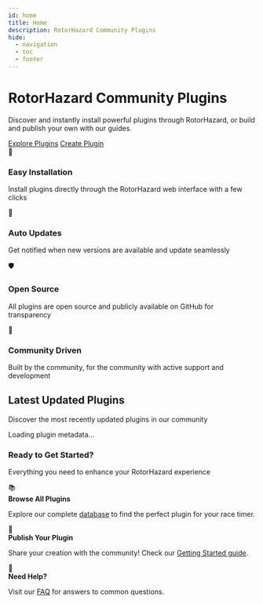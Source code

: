 ```yaml
---
id: home
title: Home
description: RotorHazard Community Plugins
hide:
  - navigation
  - toc
  - footer
---
```


<div class="hero-section">
  <div class="hero-content">
    <div id="plugin-count" class="badge-gradient"></div>
    <h1 class="hero-title">RotorHazard Community Plugins</h1>
    <p class="hero-subtitle">Discover and instantly install powerful plugins through RotorHazard, or build and publish your own with our guides.</p>
    <div class="hero-actions">
      <a href="database/" class="hero-button hero-button-primary">Explore Plugins</a>
      <a href="docs/plugin/" class="hero-button hero-button-secondary">Create Plugin</a>
    </div>
  </div>
</div>

<div class="features-grid">
  <div class="feature-card">
    <div class="feature-icon">🚀</div>
    <h3>Easy Installation</h3>
    <p>Install plugins directly through the RotorHazard web interface with a few clicks</p>
  </div>
  <div class="feature-card">
    <div class="feature-icon">🔄</div>
    <h3>Auto Updates</h3>
    <p>Get notified when new versions are available and update seamlessly</p>
  </div>
  <div class="feature-card">
    <div class="feature-icon">🛡️</div>
    <h3>Open Source</h3>
    <p>All plugins are open source and publicly available on GitHub for transparency</p>
  </div>
  <div class="feature-card">
    <div class="feature-icon">🤝</div>
    <h3>Community Driven</h3>
    <p>Built by the community, for the community with active support and development</p>
  </div>
</div>

<div class="plugins-section">
  <div class="section-header">
    <h2>Latest Updated Plugins</h2>
    <p class="section-subtitle">Discover the most recently updated plugins in our community</p>
  </div>
  <div id="plugin-container">
    <p>Loading plugin metadata...</p>
  </div>
</div>

<div class="homepage-cta">
  <div class="cta-header">
    <h3>Ready to Get Started?</h3>
    <p>Everything you need to enhance your RotorHazard experience</p>
  </div>
  <div class="cta-content">
    <div class="cta-item">
      <span class="cta-icon">📚</span>
      <div class="cta-text">
        <strong>Browse All Plugins</strong>
        <p>Explore our complete <a href="database/">database</a> to find the perfect plugin for your race timer.</p>
      </div>
    </div>
    <div class="cta-item">
      <span class="cta-icon">🚀</span>
      <div class="cta-text">
        <strong>Publish Your Plugin</strong>
        <p>Share your creation with the community! Check our <a href="docs/plugin/">Getting Started guide</a>.</p>
      </div>
    </div>
    <div class="cta-item">
      <span class="cta-icon">💬</span>
      <div class="cta-text">
        <strong>Need Help?</strong>
        <p>Visit our <a href="faq/">FAQ</a> for answers to common questions.</p>
      </div>
    </div>
  </div>
</div>

<!-- Load scripts -->
<link rel="stylesheet" href="assets/css/plugin-cards.css">
<link rel="stylesheet" href="assets/css/styles.css">
<link rel="stylesheet" href="assets/css/homepage.css">
<script src="assets/js/homepage.js" defer></script>

